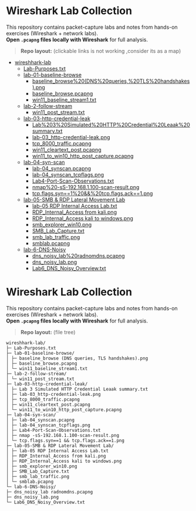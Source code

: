 # Wireshark Lab Collection

This repository contains packet-capture labs and notes from hands-on exercises (Wireshark + network labs).  
**Open `.pcapng` files locally with Wireshark** for full analysis.

> **Repo layout:** (clickable links is not working ,consider its as a map)

- [wireshhark-lab](wireshhark-lab/)
  - [Lab-Purposes.txt](wireshhark-lab/Lab-Purposes.txt)
  - [lab-01-baseline-browse](wireshhark-lab/lab-01-baseline-browse/)
    - [baseline_browse%20(DNS%20queries,%20TLS%20handshakes).png](wireshhark-lab/lab-01-baseline-browse/baseline_browse%20(DNS%20queries,%20TLS%20handshakes).png)
    - [baseline_browse.pcapng](wireshhark-lab/lab-01-baseline-browse/baseline_browse.pcapng)
    - [win11_baseline_stream1.txt](wireshhark-lab/lab-01-baseline-browse/win11_baseline_stream1.txt)
  - [lab-2-follow-stream](wireshhark-lab/lab-2-follow-stream/)
    - [win11_post_stream.txt](wireshhark-lab/lab-2-follow-stream/win11_post_stream.txt)
  - [lab-03-http-credential-leak](wireshhark-lab/lab-03-http-credential-leak/)
    - [Lab%203%20Simulated%20HTTP%20Credential%20Leaak%20summary.txt](wireshhark-lab/lab-03-http-credential-leak/Lab%203%20Simulated%20HTTP%20Credential%20Leaak%20summary.txt)
    - [lab-03_http-credential-leak.png](wireshhark-lab/lab-03-http-credential-leak/lab-03_http-credential-leak.png)
    - [tcp_8000_traffic.pcapng](wireshhark-lab/lab-03-http-credential-leak/tcp_8000_traffic.pcapng)
    - [win11_cleartext_post.pcapng](wireshhark-lab/lab-03-http-credential-leak/win11_cleartext_post.pcapng)
    - [win11_to_win10_http_post_capture.pcapng](wireshhark-lab/lab-03-http-credential-leak/win11_to_win10_http_post_capture.pcapng)
  - [lab-04-syn-scan](wireshhark-lab/lab-04-syn-scan/)
    - [lab-04_synscan.pcapng](wireshhark-lab/lab-04-syn-scan/lab-04_synscan.pcapng)
    - [lab-04_synscan_tcpflags.png](wireshhark-lab/lab-04-syn-scan/lab-04_synscan_tcpflags.png)
    - [Lab4-Port-Scan-Observations.txt](wireshhark-lab/lab-04-syn-scan/Lab4-Port-Scan-Observations.txt)
    - [nmap%20-sS-192.168.1.100-scan-result.png](wireshhark-lab/lab-04-syn-scan/nmap%20-sS-192.168.1.100-scan-result.png)
    - [tcp.flags.syn==1%20&&%20tcp.flags.ack==1.png](wireshhark-lab/lab-04-syn-scan/tcp.flags.syn==1%20&&%20tcp.flags.ack==1.png)
  - [lab-05-SMB & RDP Lateral Movement Lab](wireshhark-lab/lab-05-SMB%20&%20RDP%20Lateral%20Movement%20Lab/)
    - [lab-05 RDP Internal Access Lab.txt](wireshhark-lab/lab-05-SMB%20&%20RDP%20Lateral%20Movement%20Lab/lab-05%20RDP%20Internal%20Access%20Lab.txt)
    - [RDP_Internal_Access from kali.png](wireshhark-lab/lab-05-SMB%20&%20RDP%20Lateral%20Movement%20Lab/RDP_Internal_Access%20from%20kali.png)
    - [RDP_Internal_Access kali to windows.png](wireshhark-lab/lab-05-SMB%20&%20RDP%20Lateral%20Movement%20Lab/RDP_Internal_Access%20kali%20to%20windows.png)
    - [smb_explorer_win10.png](wireshhark-lab/lab-05-SMB%20&%20RDP%20Lateral%20Movement%20Lab/smb_explorer_win10.png)
    - [SMB_Lab_Capture.txt](wireshhark-lab/lab-05-SMB%20&%20RDP%20Lateral%20Movement%20Lab/SMB_Lab_Capture.txt)
    - [smb_lab_traffic.png](wireshhark-lab/lab-05-SMB%20&%20RDP%20Lateral%20Movement%20Lab/smb_lab_traffic.png)
    - [smblab.pcapng](wireshhark-lab/lab-05-SMB%20&%20RDP%20Lateral%20Movement%20Lab/smblab.pcapng)
  - [lab-6-DNS-Noisy](wireshhark-lab/lab-6-DNS-Noisy/)
    - [dns_noisy_lab%20radnomdns.pcapng](wireshhark-lab/lab-6-DNS-Noisy/dns_noisy_lab%20radnomdns.pcapng)
    - [dns_noisy_lab.png](wireshhark-lab/lab-6-DNS-Noisy/dns_noisy_lab.png)
    - [Lab6_DNS_Noisy_Overview.txt](wireshhark-lab/lab-6-DNS-Noisy/Lab6_DNS_Noisy_Overview.txt)
# Wireshark Lab Collection
This repository contains packet-capture labs and notes from hands-on exercises (Wireshark + network labs).  
**Open `.pcapng` files locally with Wireshark** for full analysis.

> **Repo layout:** (file tree)
```
wireshhark-lab/
├─ Lab-Purposes.txt
├─ lab-01-baseline-browse/
│ ├─ baseline_browse (DNS queries, TLS handshakes).png
│ ├─ baseline_browse.pcapng
│ └─ win11_baseline_stream1.txt
├─ lab-2-follow-stream/
│ └─ win11_post_stream.txt
├─ lab-03-http-credential-leak/
│ ├─ Lab 3 Simulated HTTP Credential Leaak summary.txt
│ ├─ lab-03_http-credential-leak.png
│ ├─ tcp_8000_traffic.pcapng
│ ├─ win11_cleartext_post.pcapng
│ └─ win11_to_win10_http_post_capture.pcapng
├─ lab-04-syn-scan/
│ ├─ lab-04_synscan.pcapng
│ ├─ lab-04_synscan_tcpflags.png
│ ├─ Lab4-Port-Scan-Observations.txt
│ ├─ nmap -sS-192.168.1.100-scan-result.png
│ └─ tcp.flags.syn==1 && tcp.flags.ack==1.png
├─ lab-05-SMB & RDP Lateral Movement Lab/
│ ├─ lab-05 RDP Internal Access Lab.txt
│ ├─ RDP_Internal_Access from kali.png
│ ├─ RDP_Internal_Access kali to windows.png
│ ├─ smb_explorer_win10.png
│ ├─ SMB_Lab_Capture.txt
│ ├─ smb_lab_traffic.png
│ └─ smblab.pcapng
└─ lab-6-DNS-Noisy/
├─ dns_noisy_lab radnomdns.pcapng
├─ dns_noisy_lab.png
└─ Lab6_DNS_Noisy_Overview.txt
```

